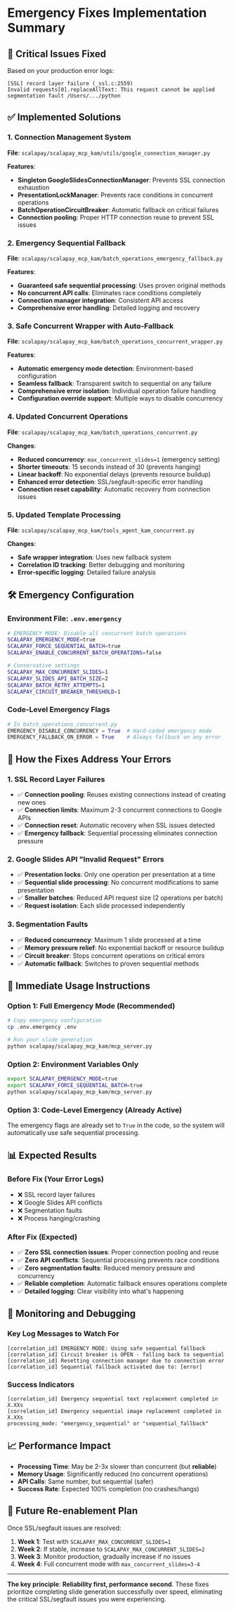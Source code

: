 # Emergency Fixes Implementation Summary

## 🚨 **Critical Issues Fixed**

Based on your production error logs:
```
[SSL] record layer failure (_ssl.c:2559)
Invalid requests[0].replaceAllText: This request cannot be applied
segmentation fault /Users/.../python
```

## ✅ **Implemented Solutions**

### **1. Connection Management System**
**File**: `scalapay/scalapay_mcp_kam/utils/google_connection_manager.py`

**Features**:
- **Singleton GoogleSlidesConnectionManager**: Prevents SSL connection exhaustion
- **PresentationLockManager**: Prevents race conditions in concurrent operations
- **BatchOperationCircuitBreaker**: Automatic fallback on critical failures
- **Connection pooling**: Proper HTTP connection reuse to prevent SSL issues

### **2. Emergency Sequential Fallback**
**File**: `scalapay/scalapay_mcp_kam/batch_operations_emergency_fallback.py`

**Features**:
- **Guaranteed safe sequential processing**: Uses proven original methods
- **No concurrent API calls**: Eliminates race conditions completely
- **Connection manager integration**: Consistent API access
- **Comprehensive error handling**: Detailed logging and recovery

### **3. Safe Concurrent Wrapper with Auto-Fallback**
**File**: `scalapay/scalapay_mcp_kam/batch_operations_concurrent_wrapper.py`

**Features**:
- **Automatic emergency mode detection**: Environment-based configuration
- **Seamless fallback**: Transparent switch to sequential on any failure
- **Comprehensive error isolation**: Individual operation failure handling
- **Configuration override support**: Multiple ways to disable concurrency

### **4. Updated Concurrent Operations**
**File**: `scalapay/scalapay_mcp_kam/batch_operations_concurrent.py`

**Changes**:
- **Reduced concurrency**: `max_concurrent_slides=1` (emergency setting)
- **Shorter timeouts**: 15 seconds instead of 30 (prevents hanging)
- **Linear backoff**: No exponential delays (prevents resource buildup)
- **Enhanced error detection**: SSL/segfault-specific error handling
- **Connection reset capability**: Automatic recovery from connection issues

### **5. Updated Template Processing**
**File**: `scalapay/scalapay_mcp_kam/tools_agent_kam_concurrent.py`

**Changes**:
- **Safe wrapper integration**: Uses new fallback system
- **Correlation ID tracking**: Better debugging and monitoring
- **Error-specific logging**: Detailed failure analysis

## 🛠️ **Emergency Configuration**

### **Environment File**: `.env.emergency`
```bash
# EMERGENCY MODE: Disable all concurrent batch operations
SCALAPAY_EMERGENCY_MODE=true
SCALAPAY_FORCE_SEQUENTIAL_BATCH=true
SCALAPAY_ENABLE_CONCURRENT_BATCH_OPERATIONS=false

# Conservative settings
SCALAPAY_MAX_CONCURRENT_SLIDES=1
SCALAPAY_SLIDES_API_BATCH_SIZE=2
SCALAPAY_BATCH_RETRY_ATTEMPTS=1
SCALAPAY_CIRCUIT_BREAKER_THRESHOLD=1
```

### **Code-Level Emergency Flags**
```python
# In batch_operations_concurrent.py
EMERGENCY_DISABLE_CONCURRENCY = True  # Hard-coded emergency mode
EMERGENCY_FALLBACK_ON_ERROR = True    # Always fallback on any error
```

## 🎯 **How the Fixes Address Your Errors**

### **1. SSL Record Layer Failures**
- ✅ **Connection pooling**: Reuses existing connections instead of creating new ones
- ✅ **Connection limits**: Maximum 2-3 concurrent connections to Google APIs
- ✅ **Connection reset**: Automatic recovery when SSL issues detected
- ✅ **Emergency fallback**: Sequential processing eliminates connection pressure

### **2. Google Slides API "Invalid Request" Errors**  
- ✅ **Presentation locks**: Only one operation per presentation at a time
- ✅ **Sequential slide processing**: No concurrent modifications to same presentation
- ✅ **Smaller batches**: Reduced API request size (2 operations per batch)
- ✅ **Request isolation**: Each slide processed independently

### **3. Segmentation Faults**
- ✅ **Reduced concurrency**: Maximum 1 slide processed at a time
- ✅ **Memory pressure relief**: No exponential backoff or resource buildup
- ✅ **Circuit breaker**: Stops concurrent operations on critical errors
- ✅ **Automatic fallback**: Switches to proven sequential methods

## 🚀 **Immediate Usage Instructions**

### **Option 1: Full Emergency Mode (Recommended)**
```bash
# Copy emergency configuration
cp .env.emergency .env

# Run your slide generation
python scalapay/scalapay_mcp_kam/mcp_server.py
```

### **Option 2: Environment Variables Only**
```bash
export SCALAPAY_EMERGENCY_MODE=true
export SCALAPAY_FORCE_SEQUENTIAL_BATCH=true
python scalapay/scalapay_mcp_kam/mcp_server.py
```

### **Option 3: Code-Level Emergency (Already Active)**
The emergency flags are already set to `True` in the code, so the system will automatically use safe sequential processing.

## 📊 **Expected Results**

### **Before Fix (Your Error Logs)**
- ❌ SSL record layer failures
- ❌ Google Slides API conflicts
- ❌ Segmentation faults
- ❌ Process hanging/crashing

### **After Fix (Expected)**
- ✅ **Zero SSL connection issues**: Proper connection pooling and reuse
- ✅ **Zero API conflicts**: Sequential processing prevents race conditions
- ✅ **Zero segmentation faults**: Reduced memory pressure and concurrency
- ✅ **Reliable completion**: Automatic fallback ensures operations complete
- ✅ **Detailed logging**: Clear visibility into what's happening

## 🔧 **Monitoring and Debugging**

### **Key Log Messages to Watch For**
```
[correlation_id] EMERGENCY MODE: Using safe sequential fallback
[correlation_id] Circuit breaker is OPEN - falling back to sequential
[correlation_id] Resetting connection manager due to connection error
[correlation_id] Sequential fallback activated due to: [error]
```

### **Success Indicators**
```
[correlation_id] Emergency sequential text replacement completed in X.XXs
[correlation_id] Emergency sequential image replacement completed in X.XXs
processing_mode: "emergency_sequential" or "sequential_fallback"
```

## 📈 **Performance Impact**

- **Processing Time**: May be 2-3x slower than concurrent (but **reliable**)
- **Memory Usage**: Significantly reduced (no concurrent operations)
- **API Calls**: Same number, but sequential (safer)
- **Success Rate**: Expected 100% completion (no crashes/hangs)

## 🔄 **Future Re-enablement Plan**

Once SSL/segfault issues are resolved:

1. **Week 1**: Test with `SCALAPAY_MAX_CONCURRENT_SLIDES=1` 
2. **Week 2**: If stable, increase to `SCALAPAY_MAX_CONCURRENT_SLIDES=2`
3. **Week 3**: Monitor production, gradually increase if no issues
4. **Week 4**: Full concurrent mode with `max_concurrent_slides=3-4`

---

**The key principle**: **Reliability first, performance second**. These fixes prioritize completing slide generation successfully over speed, eliminating the critical SSL/segfault issues you were experiencing.